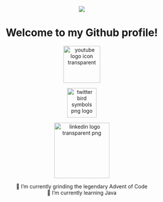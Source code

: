 <div id="header" align="center">
  <img src="https://media.giphy.com/media/RbDKaczqWovIugyJmW/giphy.gif" widht="100%"/>
</div>
<h1 align="center">
  Welcome to my Github profile!
</h1>
<div id="socials" align="center">
  <a href="https://www.youtube.com/channel/UCC7nPg6Bc7QXFkntMi1tBgw" title="Youtube logo"><img src="https://www.freepnglogos.com/uploads/youtube-logo-icon-transparent---32.png" width="100" alt="youtube logo icon transparent " /></a>

  <a href="https://twitter.com/Raphi86918638" title="Twitter Logo"><img src="https://www.freepnglogos.com/uploads/twitter-logo-png/twitter-logo-vector-png-clipart-1.png" width="80" alt="twitter bird symbols png logo" /></a>
  
  <a href="https://www.linkedin.com/in/rapha%C3%ABl-larisch-26a326232/" title="LinkedIn Logo"><img src="https://www.freepnglogos.com/uploads/linkedin-logo-transparent-png-16.png" width="150" alt="linkedin logo transparent png" /></a>
</div>
<div id="description" align="center">
  🔭 I’m currently grinding the legendary Advent of Code
  </br>
  🌱 I’m currently learning Java
  </br>
</div>
<!--
**Rxphi/Rxphi** is a ✨ _special_ ✨ repository because its `README.md` (this file) appears on your GitHub profile.

Here are some ideas to get you started:

- 🔭 I’m currently working on ...
- 🌱 I’m currently learning ...
- 👯 I’m looking to collaborate on ...
- 🤔 I’m looking for help with ...
- 💬 Ask me about ...
- 📫 How to reach me: ...
- 😄 Pronouns: ...
- ⚡ Fun fact: ...
-->
